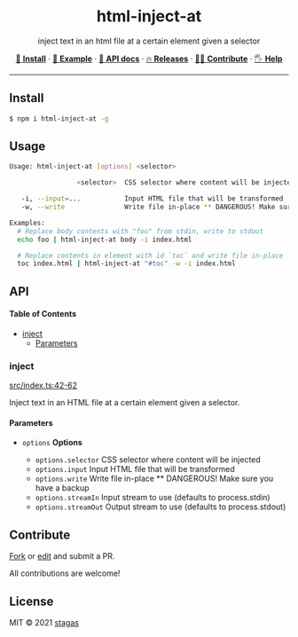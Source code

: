 <h1 align="center">html-inject-at</h1>

<p align="center">
inject text in an html file at a certain element given a selector
</p>

<p align="center">
   <a href="#install">        🔧 <strong>Install</strong></a>
 · <a href="#example">        🧩 <strong>Example</strong></a>
 · <a href="#api">            📜 <strong>API docs</strong></a>
 · <a href="https://github.com/stagas/html-inject-at/releases"> 🔥 <strong>Releases</strong></a>
 · <a href="#contribute">     💪🏼 <strong>Contribute</strong></a>
 · <a href="https://github.com/stagas/html-inject-at/issues">   🖐️ <strong>Help</strong></a>
</p>

***

## Install

```sh
$ npm i html-inject-at -g
```

## Usage

```sh
Usage: html-inject-at [options] <selector>

                 <selector>  CSS selector where content will be injected

   -i, --input=...           Input HTML file that will be transformed
   -w, --write               Write file in-place ** DANGEROUS! Make sure you have a backup

Examples:
  # Replace body contents with "foo" from stdin, write to stdout
  echo foo | html-inject-at body -i index.html

  # Replace contents in element with id `toc` and write file in-place
  toc index.html | html-inject-at "#toc" -w -i index.html
```

## API

<!-- Generated by documentation.js. Update this documentation by updating the source code. -->

#### Table of Contents

*   [inject](#inject)
    *   [Parameters](#parameters)

### inject

[src/index.ts:42-62](https://github.com/stagas/html-inject-at/blob/b7538587756e55c33d0ef6360fa62bbc400ad25e/src/index.ts#L42-L62 "Source code on GitHub")

Inject text in an HTML file at a certain element given a selector.

#### Parameters

*   `options` **Options**&#x20;

    *   `options.selector`  CSS selector where content will be injected
    *   `options.input`  Input HTML file that will be transformed
    *   `options.write`  Write file in-place \*\* DANGEROUS! Make sure you have a backup
    *   `options.streamIn`  Input stream to use (defaults to process.stdin)
    *   `options.streamOut`  Output stream to use (defaults to process.stdout)

## Contribute

[Fork](https://github.com/stagas/html-inject-at/fork) or
[edit](https://github.dev/stagas/html-inject-at) and submit a PR.

All contributions are welcome!

## License

MIT © 2021
[stagas](https://github.com/stagas)
